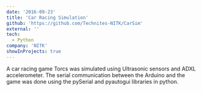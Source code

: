 ```yaml
---
date: '2016-09-23'
title: 'Car Racing Simulation'
github: 'https://github.com/Technites-NITK/CarSim'
external: ''
tech:
  - Python
company: 'NITK'
showInProjects: true
---
```


A car racing game Torcs was simulated using Ultrasonic sensors and ADXL accelerometer. The serial communication between the Arduino and the game was done using the pySerial and pyautogui libraries in python.
